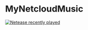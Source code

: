 # MyNetcloudMusic

[![Netease recently played](https://netease-recent-profile.vercel.app/?id=1881027973&show_percent=0)](https://netease-recent-profile.vercel.app/?id=1881027973&show_percent=0)
